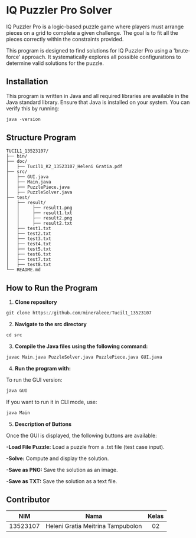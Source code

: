 # IQ Puzzler Pro Solver

IQ Puzzler Pro is a logic-based puzzle game where players must arrange pieces on a grid to complete a given challenge. The goal is to fit all the pieces correctly within the constraints provided.

This program is designed to find solutions for IQ Puzzler Pro using a 'brute-force' approach. It systematically explores all possible configurations to determine valid solutions for the puzzle.

## Installation

This program is written in Java and all required libraries are available in the Java standard library.
Ensure that Java is installed on your system. You can verify this by running:
```python
java -version
```
## Structure Program
```
TUCIL1_13523107/
├── bin/
├── doc/
│   ├── Tucil1_K2_13523107_Heleni Gratia.pdf
├── src/
│   ├── GUI.java
│   ├── Main.java   
│   ├── PuzzlePiece.java 
│   ├── PuzzleSolver.java 
├── test/
│   ├── result/
│   │     ├── result1.png
│   │     ├── result1.txt
│   │     ├── result2.png
│   │     ├── result2.txt
│   ├── test1.txt
│   ├── test2.txt
│   ├── test3.txt
│   ├── test4.txt
│   ├── test5.txt
│   ├── test6.txt
│   ├── test7.txt
│   ├── test8.txt
└── README.md         
```
## How to Run the Program
1. **Clone repository**
```python
git clone https://github.com/mineraleee/Tucil1_13523107
```
2. **Navigate to the src directory**
```python
cd src
```
3. **Compile the Java files using the following command:**
```python
javac Main.java PuzzleSolver.java PuzzlePiece.java GUI.java
```
4. **Run the program with:**

To run the GUI version:
```python
java GUI
```
If you want to run it in CLI mode, use:
```python
java Main
```
5. **Description of Buttons**

Once the GUI is displayed, the following buttons are available:

**-Load File Puzzle:** Load a puzzle from a .txt file (test case input).

**-Solve:** Compute and display the solution.

**-Save as PNG:** Save the solution as an image.

**-Save as TXT:** Save the solution as a text file.

## Contributor

| NIM      | Nama  | Kelas |
| :---:    | :---: | :---: |
| 13523107| Heleni Gratia Meitrina Tampubolon|02|